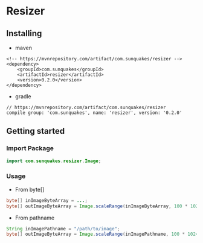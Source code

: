 # Resizer
## Installing
- maven
```
<!-- https://mvnrepository.com/artifact/com.sunquakes/resizer -->
<dependency>
    <groupId>com.sunquakes</groupId>
    <artifactId>resizer</artifactId>
    <version>0.2.0</version>
</dependency>
```
- gradle
```
// https://mvnrepository.com/artifact/com.sunquakes/resizer
compile group: 'com.sunquakes', name: 'resizer', version: '0.2.0'
```
## Getting started
### Import Package
```java
import com.sunquakes.resizer.Image;
```
### Usage
- From byte[]
```java
byte[] inImageByteArray = ...;
byte[] outImageByteArray = Image.scaleRange(inImageByteArray, 100 * 1024, 200 * 1024); // Adjust the image size to 100kb ~ 200KB
```
- From pathname
```java
String inImagePathname = "/path/to/image";
byte[] outImageByteArray = Image.scaleRange(inImagePathname, 100 * 1024, 200 * 1024); // Adjust the image size to 100kb ~ 200KB
```

